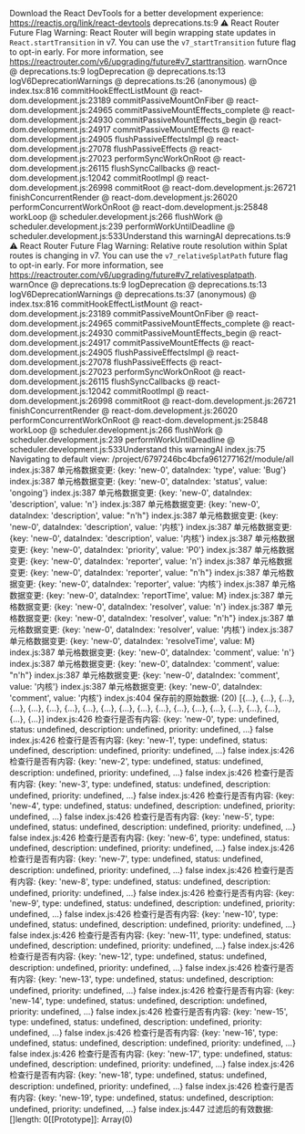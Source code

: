 Download the React DevTools for a better development experience: https://reactjs.org/link/react-devtools
deprecations.ts:9 ⚠️ React Router Future Flag Warning: React Router will begin wrapping state updates in `React.startTransition` in v7. You can use the `v7_startTransition` future flag to opt-in early. For more information, see https://reactrouter.com/v6/upgrading/future#v7_starttransition.
warnOnce @ deprecations.ts:9
logDeprecation @ deprecations.ts:13
logV6DeprecationWarnings @ deprecations.ts:26
(anonymous) @ index.tsx:816
commitHookEffectListMount @ react-dom.development.js:23189
commitPassiveMountOnFiber @ react-dom.development.js:24965
commitPassiveMountEffects_complete @ react-dom.development.js:24930
commitPassiveMountEffects_begin @ react-dom.development.js:24917
commitPassiveMountEffects @ react-dom.development.js:24905
flushPassiveEffectsImpl @ react-dom.development.js:27078
flushPassiveEffects @ react-dom.development.js:27023
performSyncWorkOnRoot @ react-dom.development.js:26115
flushSyncCallbacks @ react-dom.development.js:12042
commitRootImpl @ react-dom.development.js:26998
commitRoot @ react-dom.development.js:26721
finishConcurrentRender @ react-dom.development.js:26020
performConcurrentWorkOnRoot @ react-dom.development.js:25848
workLoop @ scheduler.development.js:266
flushWork @ scheduler.development.js:239
performWorkUntilDeadline @ scheduler.development.js:533Understand this warningAI
deprecations.ts:9 ⚠️ React Router Future Flag Warning: Relative route resolution within Splat routes is changing in v7. You can use the `v7_relativeSplatPath` future flag to opt-in early. For more information, see https://reactrouter.com/v6/upgrading/future#v7_relativesplatpath.
warnOnce @ deprecations.ts:9
logDeprecation @ deprecations.ts:13
logV6DeprecationWarnings @ deprecations.ts:37
(anonymous) @ index.tsx:816
commitHookEffectListMount @ react-dom.development.js:23189
commitPassiveMountOnFiber @ react-dom.development.js:24965
commitPassiveMountEffects_complete @ react-dom.development.js:24930
commitPassiveMountEffects_begin @ react-dom.development.js:24917
commitPassiveMountEffects @ react-dom.development.js:24905
flushPassiveEffectsImpl @ react-dom.development.js:27078
flushPassiveEffects @ react-dom.development.js:27023
performSyncWorkOnRoot @ react-dom.development.js:26115
flushSyncCallbacks @ react-dom.development.js:12042
commitRootImpl @ react-dom.development.js:26998
commitRoot @ react-dom.development.js:26721
finishConcurrentRender @ react-dom.development.js:26020
performConcurrentWorkOnRoot @ react-dom.development.js:25848
workLoop @ scheduler.development.js:266
flushWork @ scheduler.development.js:239
performWorkUntilDeadline @ scheduler.development.js:533Understand this warningAI
index.js:75 Navigating to default view: /project/6797246bc4bcfa961277162f/module/all
index.js:387 单元格数据变更: {key: 'new-0', dataIndex: 'type', value: 'Bug'}
index.js:387 单元格数据变更: {key: 'new-0', dataIndex: 'status', value: 'ongoing'}
index.js:387 单元格数据变更: {key: 'new-0', dataIndex: 'description', value: 'n'}
index.js:387 单元格数据变更: {key: 'new-0', dataIndex: 'description', value: "n'h"}
index.js:387 单元格数据变更: {key: 'new-0', dataIndex: 'description', value: '内核'}
index.js:387 单元格数据变更: {key: 'new-0', dataIndex: 'description', value: '内核'}
index.js:387 单元格数据变更: {key: 'new-0', dataIndex: 'priority', value: 'P0'}
index.js:387 单元格数据变更: {key: 'new-0', dataIndex: 'reporter', value: 'n'}
index.js:387 单元格数据变更: {key: 'new-0', dataIndex: 'reporter', value: "n'h"}
index.js:387 单元格数据变更: {key: 'new-0', dataIndex: 'reporter', value: '内核'}
index.js:387 单元格数据变更: {key: 'new-0', dataIndex: 'reportTime', value: M}
index.js:387 单元格数据变更: {key: 'new-0', dataIndex: 'resolver', value: 'n'}
index.js:387 单元格数据变更: {key: 'new-0', dataIndex: 'resolver', value: "n'h"}
index.js:387 单元格数据变更: {key: 'new-0', dataIndex: 'resolver', value: '内核'}
index.js:387 单元格数据变更: {key: 'new-0', dataIndex: 'resolveTime', value: M}
index.js:387 单元格数据变更: {key: 'new-0', dataIndex: 'comment', value: 'n'}
index.js:387 单元格数据变更: {key: 'new-0', dataIndex: 'comment', value: "n'h"}
index.js:387 单元格数据变更: {key: 'new-0', dataIndex: 'comment', value: '内核'}
index.js:387 单元格数据变更: {key: 'new-0', dataIndex: 'comment', value: '内核'}
index.js:404 保存前的原始数据: (20) [{…}, {…}, {…}, {…}, {…}, {…}, {…}, {…}, {…}, {…}, {…}, {…}, {…}, {…}, {…}, {…}, {…}, {…}, {…}, {…}]
index.js:426 检查行是否有内容: {key: 'new-0', type: undefined, status: undefined, description: undefined, priority: undefined, …} false
index.js:426 检查行是否有内容: {key: 'new-1', type: undefined, status: undefined, description: undefined, priority: undefined, …} false
index.js:426 检查行是否有内容: {key: 'new-2', type: undefined, status: undefined, description: undefined, priority: undefined, …} false
index.js:426 检查行是否有内容: {key: 'new-3', type: undefined, status: undefined, description: undefined, priority: undefined, …} false
index.js:426 检查行是否有内容: {key: 'new-4', type: undefined, status: undefined, description: undefined, priority: undefined, …} false
index.js:426 检查行是否有内容: {key: 'new-5', type: undefined, status: undefined, description: undefined, priority: undefined, …} false
index.js:426 检查行是否有内容: {key: 'new-6', type: undefined, status: undefined, description: undefined, priority: undefined, …} false
index.js:426 检查行是否有内容: {key: 'new-7', type: undefined, status: undefined, description: undefined, priority: undefined, …} false
index.js:426 检查行是否有内容: {key: 'new-8', type: undefined, status: undefined, description: undefined, priority: undefined, …} false
index.js:426 检查行是否有内容: {key: 'new-9', type: undefined, status: undefined, description: undefined, priority: undefined, …} false
index.js:426 检查行是否有内容: {key: 'new-10', type: undefined, status: undefined, description: undefined, priority: undefined, …} false
index.js:426 检查行是否有内容: {key: 'new-11', type: undefined, status: undefined, description: undefined, priority: undefined, …} false
index.js:426 检查行是否有内容: {key: 'new-12', type: undefined, status: undefined, description: undefined, priority: undefined, …} false
index.js:426 检查行是否有内容: {key: 'new-13', type: undefined, status: undefined, description: undefined, priority: undefined, …} false
index.js:426 检查行是否有内容: {key: 'new-14', type: undefined, status: undefined, description: undefined, priority: undefined, …} false
index.js:426 检查行是否有内容: {key: 'new-15', type: undefined, status: undefined, description: undefined, priority: undefined, …} false
index.js:426 检查行是否有内容: {key: 'new-16', type: undefined, status: undefined, description: undefined, priority: undefined, …} false
index.js:426 检查行是否有内容: {key: 'new-17', type: undefined, status: undefined, description: undefined, priority: undefined, …} false
index.js:426 检查行是否有内容: {key: 'new-18', type: undefined, status: undefined, description: undefined, priority: undefined, …} false
index.js:426 检查行是否有内容: {key: 'new-19', type: undefined, status: undefined, description: undefined, priority: undefined, …} false
index.js:447 过滤后的有效数据: []length: 0[[Prototype]]: Array(0)